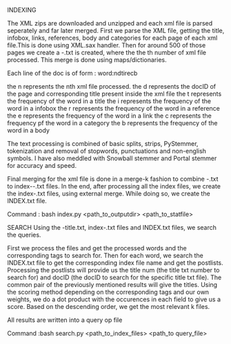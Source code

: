 INDEXING 

The XML zips are downloaded and unzipped and each xml file is parsed seperately and far later merged.
First we parse the XML file, getting the title, infobox, links, references, body and categories for each page of each xml file.This is
done using XML.sax handler. Then for around 500 of those pages we create a <num>-<iter>.txt is created, where <iter> the the <iter>th number of xml file processed.
This merge is done using maps/dictionaries.

Each line of the doc is of form :
word:n<num>d<num>t<num>i<num>r<num>e<num>c<num>b<num>

the n represents the nth xml file processed.
the d represents the docID of the page and corresponding title present inside the xml file
the t represents the frequency of the word in a title
the i represents the frequency of the word in a infobox
the r represents the frequency of the word in a reference
the e represents the frequency of the word in a link
the c represents the frequency pf the word in a category
the b represents the frequency of the word in a body

The text processing is combined of basic splits, strips, PyStemmer, tokenization and removal of stopwords, punctuations and non-english symbols.
I have also meddled with Snowball stemmer and Portal stemmer for accuracy and speed.

Final merging for the xml file is done in a merge-k fashion to combine <num>-<iter>.txt to index-<num>-<iter>.txt files. 
In the end, after processing all the index files, we create the index-<num>.txt files, using external merge. While doing so, we create the INDEX.txt file.


Command : bash index.py <path_to_outputdir> <path_to_statfile>

SEARCH
Using the <iter>-title.txt, index-<num>.txt files and INDEX.txt files, we search the queries.

First we process the files and get the processed words and the corresponding tags to search for. Then for each word, we search the INDEX.txt file to get the corresponding index file name
and get the postlists. Processing the postlists will provide us the title num (the title txt number to search for) and docID (the docID to search for the specific title txt file).
The common pair of the previously mentioned results will give the titles. Using the scoring method depending on the corresponding tags and our own weights,
we do a dot product with the occurences in each field to give us a score. Based on the descending order, we get the most relevant k files.

All results are written into a query op file

Command :bash search.py <path_to_index_files> <path_to query_file>